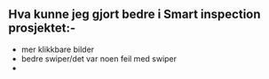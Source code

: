 

Hva kunne jeg gjort bedre i Smart inspection prosjektet:-
---------------------------------------------------------
- mer klikkbare bilder 
- bedre swiper/det var noen feil med swiper
- 
